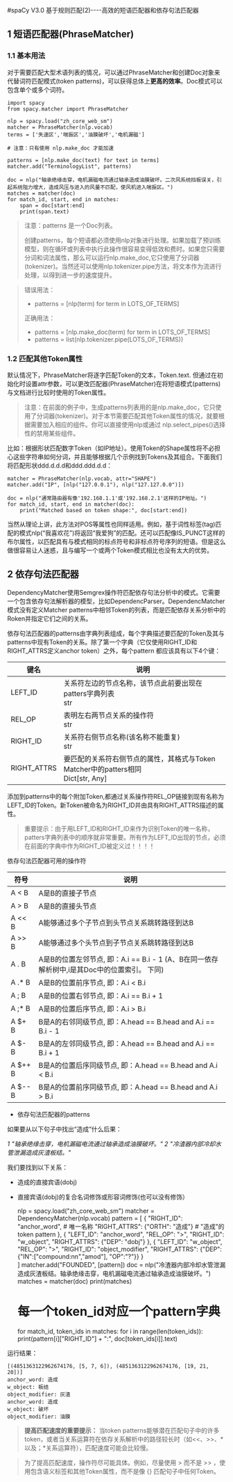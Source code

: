 #spaCy V3.0 基于规则匹配(2)----高效的短语匹配器和依存句法匹配器

## 1 短语匹配器(PhraseMatcher)

### 1.1 基本用法
对于需要匹配大型术语列表的情况，可以通过PhraseMatcher和创建Doc对象来代替词符匹配模式(token patterns)，可以获得总体上**更高的效率**。Doc模式可以包含单个或多个词符。

	import spacy
	from spacy.matcher import PhraseMatcher

	nlp = spacy.load("zh_core_web_sm")
	matcher = PhraseMatcher(nlp.vocab)
	terms = ['失速区','喘振区','油膜破坏','电机漏磁']
	
	# 注意：只有使用 nlp.make_doc 才能加速
	
	patterns = [nlp.make_doc(text) for text in terms]
	matcher.add("TerminologyList", patterns)

	doc = nlp("轴承绝缘击穿，电机漏磁电流通过轴承造成油膜破坏。二次风系统挡板误关，引起系统阻力增大，造成风压与进入的风量不匹配，使风机进入喘振区。")
	matches = matcher(doc)
	for match_id, start, end in matches:
		span = doc[start:end]
		print(span.text)
		
> 注意：patterns 是一个Doc列表。
>
>创建patterns，每个短语都必须使用nlp对象进行处理。如果加载了预训练模型，则在循环或列表中执行此操作很容易变得低效和费时。如果您只需要分词和词法属性，那么可以运行nlp.make_doc,它只使用了分词器(tokenizer)。当然还可以使用nlp.tokenizer.pipe方法，将文本作为流进行处理，以得到进一步的速度提升。

> 错误用法：
> - patterns = [nlp(term) for term in LOTS_OF_TERMS]
>
>正确用法：
>+ patterns = [nlp.make_doc(term) for term in LOTS_OF_TERMS]
>+ patterns = list(nlp.tokenizer.pipe(LOTS_OF_TERMS))

### 1.2 匹配其他Token属性

默认情况下，PhraseMatcher将逐字匹配Token的文本，Token.text. 但通过在初始化时设置attr参数，可以更改匹配器(PhraseMatcher)在将短语模式(patterns)与文档进行比较时使用的Token属性。

> 注意：在前面的例子中，生成patterns列表用的是nlp.make_doc，它只使用了分词器(tokenizer)。对于本节需要匹配其他Token属性的情况，就要根据需要加入相应的组件。你可以直接使用nlp或通过 nlp.select_pipes()选择性的禁用某些组件。

比如：根据形状匹配数字Token（如IP地址）。使用Token的Shape属性将不必担心这些字符串如何分词，并且能够根据几个示例找到Tokens及其组合。下面我们将匹配形状ddd.d.d.d和ddd.ddd.d.d：

	matcher = PhraseMatcher(nlp.vocab, attr="SHAPE")
	matcher.add("IP", [nlp("127.0.0.1"), nlp("127.127.0.0")])

	doc = nlp("通常路由器有像'192.168.1.1'或'192.168.2.1'这样的IP地址。")
	for match_id, start, end in matcher(doc):
		print("Matched based on token shape:", doc[start:end])
		
当然从理论上讲，此方法对POS等属性也同样适用。例如，基于词性标签(tag)匹配的模式nlp(“我喜欢花”)将返回“我爱狗”的匹配。还可以匹配像IS_PUNCT这样的布尔属性，以匹配具有与模式相同的标点符号和非标点符号序列的短语。但是这么做很容易让人迷惑，且与编写一个或两个Token模式相比也没有太大的优势。

## 2 依存句法匹配器

DependencyMatcher使用Semgrex操作符匹配依存句法分析中的模式。它需要一个包含依存句法解析器的模型，比如DependencParser。DependencMatcher模式没有定义Matcher patterns中相邻Token的列表，而是匹配依存关系分析中的Roken并指定它们之间的关系。

依存句法匹配器的patterns由字典列表组成，每个字典描述要匹配的Token及其与patterns中现有Token的关系。除了第一个字典（它仅使用RIGHT_ID和RIGHT_ATTRS定义anchor token）之外，每个pattern 都应该具有以下4个键：

键名|说明
-|-
LEFT_ID|关系符左边的节点名称，该节点此前要出现在patters字典列表<br>str
REL_OP|表明左右两节点关系的操作符<br>str
RIGHT_ID|关系符右侧节点名称(该名称不能重复)<br>str
RIGHT_ATTRS|要匹配的关系符右侧节点的属性，其格式与Token Matcher中的patters相同<br>Dict[str, Any]

添加到patterns中的每个附加Token,都通过关系操作符REL_OP链接到现有名称为LEFT_ID的Token。新Token被命名为RIGHT_ID并由具有RIGHT_ATTRS描述的属性。

> 重要提示：由于用LEFT_ID和RIGHT_ID来作为识别Token的唯一名称，patters字典列表中的顺序就非常重要。所有作为LEFT_ID出现的节点，必须在前面的字典中作为RIGHT_ID被定义过！！！！

依存句法匹配器可用的操作符

符号|说明
-|-
A < B|A是B的直接子节点
A > B|A是B的直接头节点
A << B|A能够通过多个子节点到头节点关系跳转路径到达B
A >> B|A能够通过多个头节点到子节点关系跳转路径到达B
A . B|A是B的位置左邻节点, 即：A.i == B.i - 1 (A、B在同一依存解析树中,i是其Doc中的位置索引。 下同)
A .* B|A是B的位置前序节点, 即：A.i < B.i
A ; B|A是B的位置右邻节点, 即：A.i == B.i + 1
A ;* B|A是B的位置后序节点, 即：A.i > B.i
A $+ B|B是A的右邻同级节点, 即：A.head == B.head and A.i == B.i - 1
A $- B|B是A的左邻同级节点, 即：A.head == B.head and A.i == B.i + 1
A $++ B|B是A的位置后序同级节点, 即：A.head == B.head and A.i < B.i
A $-- B|B是A的位置前序同级节点, 即：A.head == B.head and A.i > B.i

- 依存句法匹配器的patterns

如果要从以下句子中找出“造成”什么后果：

*1 "轴承绝缘击穿，电机漏磁电流通过轴承造成油膜破坏。"
2 "冷渣器内部冷却水管泄漏造成灰渣板结。"*

我们要找到以下关系：

- 造成的直接宾语(dobj)
- 直接宾语(dobj)的复合名词修饰或形容词修饰(也可以没有修饰）


    nlp = spacy.load("zh_core_web_sm")
    matcher = DependencyMatcher(nlp.vocab)
    pattern = [
        {
            "RIGHT_ID": "anchor_word",       # 唯一名称
            "RIGHT_ATTRS": {"ORTH": "造成"}  # "造成"的token pattern
      },
      {
            "LEFT_ID": "anchor_word",
            "REL_OP": ">",
            "RIGHT_ID": "w_object",
            "RIGHT_ATTRS": {"DEP": "dobj"}
      },
      {
            "LEFT_ID": "w_object",
            "REL_OP": ">",
            "RIGHT_ID": "object_modifier",
            "RIGHT_ATTRS": {"DEP": {"IN":["compound:nn","amod"], "OP":"?"}}
            }      
    ]
    matcher.add("FOUNDED", [pattern])
    doc = nlp("冷渣器内部冷却水管泄漏造成灰渣板结。轴承绝缘击穿，电机漏磁电流通过轴承造成油膜破坏。")
    matches = matcher(doc)
    print(matches) 
    # 每一个token_id对应一个pattern字典
    for match_id, token_ids in matches:
        for i in range(len(token_ids)):
            print(pattern[i]["RIGHT_ID"] + ":", doc[token_ids[i]].text)    

运行结果：

    [(4851363122962674176, [5, 7, 6]), (4851363122962674176, [19, 21, 20])]
    anchor_word: 造成
    w_object: 板结
    object_modifier: 灰渣
    anchor_word: 造成
    w_object: 破坏
    object_modifier: 油膜
    
> **提高匹配速度的重要提示：**
>当token patterns能够潜在匹配句子中的许多token，或者当关系运算符在依存关系解析中的路径较长时（如<<、>>、*以及；*关系运算符），匹配速度可能会比较慢。

>为了提高匹配速度，操作符尽可能具体。例如，尽量使用 > 而不是 >> ，使用包含语义标签和其他Token属性，而不是像 {} 匹配句子中任何Token。





